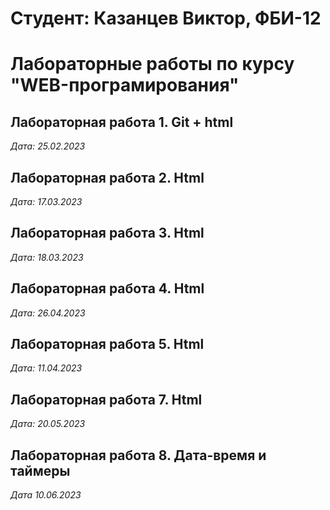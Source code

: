 # Студент: Казанцев Виктор, ФБИ-12

# Лабораторные работы по курсу "WEB-програмирования"

## Лабораторная работа 1. Git + html

*Дата: 25.02.2023*

## Лабораторная работа 2. Html

*Дата: 17.03.2023*

## Лабораторная работа 3. Html

*Дата: 18.03.2023*

## Лабораторная работа 4. Html

*Дата: 26.04.2023*

## Лабораторная работа 5. Html

*Дата: 11.04.2023*

## Лабораторная работа 7. Html

*Дата: 20.05.2023*

## Лабораторная работа 8. Дата-время и таймеры

*Дата 10.06.2023*

